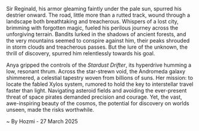
Sir Reginald, his armor gleaming faintly under the pale sun, spurred his destrier onward.  The road, little more than a rutted track, wound through a landscape both breathtaking and treacherous.  Whispers of a lost city, brimming with forgotten magic, fueled his perilous journey across the unforgiving terrain. Bandits lurked in the shadows of ancient forests, and the very mountains seemed to conspire against him, their peaks shrouded in storm clouds and treacherous passes.  But the lure of the unknown, the thrill of discovery, spurred him relentlessly towards his goal.


Anya gripped the controls of the *Stardust Drifter*, its hyperdrive humming a low, resonant thrum.  Across the star-strewn void, the Andromeda galaxy shimmered, a celestial tapestry woven from billions of suns.  Her mission: to locate the fabled Xylos system, rumored to hold the key to interstellar travel faster than light.  Navigating asteroid fields and avoiding the ever-present threat of space pirates demanded precision and courage.  Yet, the vast, awe-inspiring beauty of the cosmos, the potential for discovery on worlds unseen, made the risks worthwhile.

~ By Hozmi - 27 March 2025
